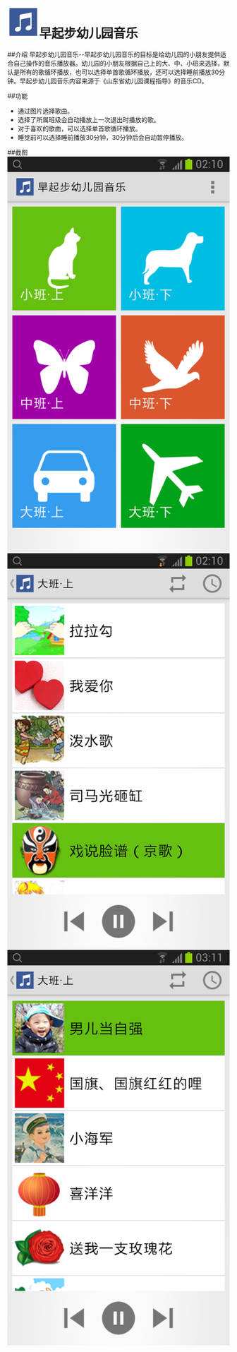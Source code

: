 # <img src="ic_launcher-web.png" width="72" alt="pageres">早起步幼儿园音乐

##介绍
早起步幼儿园音乐--早起步幼儿园音乐的目标是给幼儿园的小朋友提供适合自己操作的音乐播放器。幼儿园的小朋友根据自己上的大、中、小班来选择，默认是所有的歌循环播放，也可以选择单首歌循环播放，还可以选择睡前播放30分钟。早起步幼儿园音乐内容来源于《山东省幼儿园课程指导》的音乐CD。

##功能
* 通过图片选择歌曲。
* 选择了所属班级会自动播放上一次退出时播放的歌。
* 对于喜欢的歌曲，可以选择单首歌循环播放。
* 睡觉前可以选择睡前播放30分钟，30分钟后会自动暂停播放。

##截图
![](./snapshots/main.png)
![](./snapshots/term.png)
![](./snapshots/term2.png)
